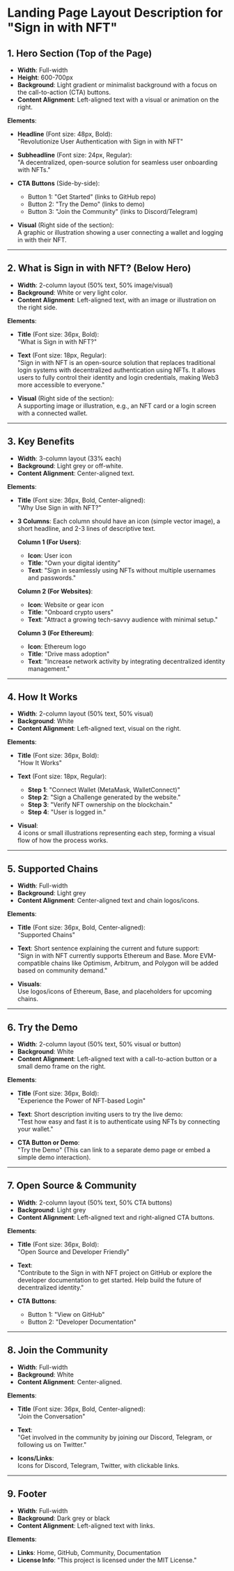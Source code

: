 
# Landing Page Layout Description for "Sign in with NFT"

## 1. Hero Section (Top of the Page)

- **Width**: Full-width
- **Height**: 600-700px
- **Background**: Light gradient or minimalist background with a focus on the call-to-action (CTA) buttons.
- **Content Alignment**: Left-aligned text with a visual or animation on the right.
  
**Elements**:
- **Headline** (Font size: 48px, Bold):  
   "Revolutionize User Authentication with Sign in with NFT"
  
- **Subheadline** (Font size: 24px, Regular):  
   "A decentralized, open-source solution for seamless user onboarding with NFTs."

- **CTA Buttons** (Side-by-side):
   - Button 1: "Get Started" (links to GitHub repo)
   - Button 2: "Try the Demo" (links to demo)
   - Button 3: "Join the Community" (links to Discord/Telegram)
  
- **Visual** (Right side of the section):  
   A graphic or illustration showing a user connecting a wallet and logging in with their NFT.

---

## 2. What is Sign in with NFT? (Below Hero)

- **Width**: 2-column layout (50% text, 50% image/visual)
- **Background**: White or very light color.
- **Content Alignment**: Left-aligned text, with an image or illustration on the right side.

**Elements**:
- **Title** (Font size: 36px, Bold):  
   "What is Sign in with NFT?"

- **Text** (Font size: 18px, Regular):  
   "Sign in with NFT is an open-source solution that replaces traditional login systems with decentralized authentication using NFTs. It allows users to fully control their identity and login credentials, making Web3 more accessible to everyone."

- **Visual** (Right side of the section):  
   A supporting image or illustration, e.g., an NFT card or a login screen with a connected wallet.

---

## 3. Key Benefits

- **Width**: 3-column layout (33% each)
- **Background**: Light grey or off-white.
- **Content Alignment**: Center-aligned text.

**Elements**:
- **Title** (Font size: 36px, Bold, Center-aligned):  
   "Why Use Sign in with NFT?"

- **3 Columns**: 
   Each column should have an icon (simple vector image), a short headline, and 2-3 lines of descriptive text.

   **Column 1 (For Users)**:
   - **Icon**: User icon
   - **Title**: "Own your digital identity"
   - **Text**: "Sign in seamlessly using NFTs without multiple usernames and passwords."

   **Column 2 (For Websites)**:
   - **Icon**: Website or gear icon
   - **Title**: "Onboard crypto users"
   - **Text**: "Attract a growing tech-savvy audience with minimal setup."

   **Column 3 (For Ethereum)**:
   - **Icon**: Ethereum logo
   - **Title**: "Drive mass adoption"
   - **Text**: "Increase network activity by integrating decentralized identity management."

---

## 4. How It Works

- **Width**: 2-column layout (50% text, 50% visual)
- **Background**: White
- **Content Alignment**: Left-aligned text, visual on the right.

**Elements**:
- **Title** (Font size: 36px, Bold):  
   "How It Works"

- **Text** (Font size: 18px, Regular):  
   - **Step 1**: "Connect Wallet (MetaMask, WalletConnect)"
   - **Step 2**: "Sign a Challenge generated by the website."
   - **Step 3**: "Verify NFT ownership on the blockchain."
   - **Step 4**: "User is logged in."

- **Visual**:  
   4 icons or small illustrations representing each step, forming a visual flow of how the process works.

---

## 5. Supported Chains

- **Width**: Full-width
- **Background**: Light grey
- **Content Alignment**: Center-aligned text and chain logos/icons.

**Elements**:
- **Title** (Font size: 36px, Bold, Center-aligned):  
   "Supported Chains"

- **Text**: Short sentence explaining the current and future support:  
   "Sign in with NFT currently supports Ethereum and Base. More EVM-compatible chains like Optimism, Arbitrum, and Polygon will be added based on community demand."

- **Visuals**:  
   Use logos/icons of Ethereum, Base, and placeholders for upcoming chains.

---

## 6. Try the Demo

- **Width**: 2-column layout (50% text, 50% visual or button)
- **Background**: White
- **Content Alignment**: Left-aligned text with a call-to-action button or a small demo frame on the right.

**Elements**:
- **Title** (Font size: 36px, Bold):  
   "Experience the Power of NFT-based Login"

- **Text**: Short description inviting users to try the live demo:  
   "Test how easy and fast it is to authenticate using NFTs by connecting your wallet."

- **CTA Button or Demo**:  
   "Try the Demo" (This can link to a separate demo page or embed a simple demo interaction).

---

## 7. Open Source & Community

- **Width**: 2-column layout (50% text, 50% CTA buttons)
- **Background**: Light grey
- **Content Alignment**: Left-aligned text and right-aligned CTA buttons.

**Elements**:
- **Title** (Font size: 36px, Bold):  
   "Open Source and Developer Friendly"

- **Text**:  
   "Contribute to the Sign in with NFT project on GitHub or explore the developer documentation to get started. Help build the future of decentralized identity."

- **CTA Buttons**:
   - Button 1: "View on GitHub"
   - Button 2: "Developer Documentation"

---

## 8. Join the Community

- **Width**: Full-width
- **Background**: White
- **Content Alignment**: Center-aligned.

**Elements**:
- **Title** (Font size: 36px, Bold, Center-aligned):  
   "Join the Conversation"

- **Text**:  
   "Get involved in the community by joining our Discord, Telegram, or following us on Twitter."

- **Icons/Links**:  
   Icons for Discord, Telegram, Twitter, with clickable links.

---

## 9. Footer

- **Width**: Full-width
- **Background**: Dark grey or black
- **Content Alignment**: Left-aligned text with links.

**Elements**:
- **Links**: Home, GitHub, Community, Documentation
- **License Info**: "This project is licensed under the MIT License."
